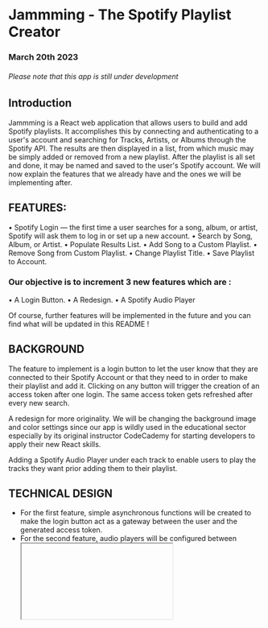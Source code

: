 # Jammming - The Spotify Playlist Creator
### March 20th 2023
###### Please note that this app is still under development

## Introduction
Jammming is a React web application that allows users to build and add Spotify playlists. It accomplishes this by connecting and authenticating to a user's account and searching for Tracks, Artists, or Albums through the Spotify API. The results are then displayed in a list, from which music may be simply added or removed from a new playlist. After the playlist is all set and done, it may be named and saved to the user's Spotify account.
We will now explain the features that we already have and the ones we will be implementing after.

## FEATURES:
•	Spotify Login — the first time a user searches for a song, album, or artist, Spotify will ask them to log in or set up a new account.
•	Search by Song, Album, or Artist.
•	Populate Results List.
•	Add Song to a Custom Playlist.
•	Remove Song from Custom Playlist.
•	Change Playlist Title.
•	Save Playlist to Account.

### Our objective is to increment 3 new features which are : 
•	A Login Button.
•	A Redesign.
•	A Spotify Audio Player

Of course, further features will be implemented in the future and you can find what will be updated in this README !

## BACKGROUND 

The feature to implement is a login button to let the user know that they are connected to their Spotify Account or that they need to in order to make their playlist and add it. Clicking on any button will trigger the creation of an access token after one login. The same access token gets refreshed after every new search.

A redesign for more originality. We will be changing the background image and color settings since our app is wildly used in the educational sector especially by its original instructor CodeCademy for starting developers to apply their new React skills.

Adding a Spotify Audio Player under each track to enable users to play the tracks they want prior adding them to their playlist. 

## TECHNICAL DESIGN
* For the first feature, simple asynchronous functions will be created to make the login button act as a gateway between the user and the generated access token.
* For the second feature, audio players will be configured between **<iframe>** tags since using the spotify player would wllow us to have a better design than using a self made one and a waste of precious time.
* For front-end changes, we chose to go Green like the spotify logo and give the website a little darker background for more contrast. 

This project was bootstrapped with [Create React App](https://github.com/facebook/create-react-app) and a part of the CodeCademy FullStack Engineering Carreer path Certification.

<p align="center">
<strong>
Quick Preview
<strong>
</p>
  

                    https://user-images.githubusercontent.com/99802472/226460646-cbb815fd-759c-47d9-9115-1113e59b8e5a.mp4


  
## Technologies

* React Front-End library
* API
* CSS
* JavaScript

## Instructions

Before you start running the App, you need to register your application using the [Spotify Application Registration Flow](https://developer.spotify.com/dashboard/).

Give your application a relevant name and description. Also, add the following Redirect URI in your spotify : http://localhost:3000/

After creating your app on spotify the top of Spotify.js :
* Set the client ID variable to the value provided on your application page.
* Set the redirect URI to "http://localhost:3000/".

<p align="center">
<strong>
All data in the video below have already been deleted for security purposes
<strong>
</p>

https://user-images.githubusercontent.com/99802472/226210440-865e1343-e606-4e46-9943-f82f1a32bbe3.mp4


You can run the app throught pwsh or cmd by doing the following :

**Don't forget to put the App's directory after "cd"!**

```
cd APP_DIRECTORY
npm start 
```
You can write copy/paste that code in a text file and save it with a .bat extention so you wont have to write the same thing everytime
For more information check below

## Available Scripts

```npm start```

Runs the app in the development mode.\
Open [http://localhost:3000](http://localhost:3000) to view it in your browser.

The page will reload when you make changes.\
You may also see any lint errors in the console.

```npm test```

Launches the test runner in the interactive watch mode.\
See the section about [running tests](https://facebook.github.io/create-react-app/docs/running-tests) for more information.

```npm run build```

Builds the app for production to the `build` folder.\
It correctly bundles React in production mode and optimizes the build for the best performance.

The build is minified and the filenames include the hashes.\
Your app is ready to be deployed!

See the section about [deployment](https://facebook.github.io/create-react-app/docs/deployment) for more information.

```npm run eject```

**Note: this is a one-way operation. Once you `eject`, you can't go back!**

If you aren't satisfied with the build tool and configuration choices, you can `eject` at any time. This command will remove the single build dependency from your project.

Instead, it will copy all the configuration files and the transitive dependencies (webpack, Babel, ESLint, etc) right into your project so you have full control over them. All of the commands except `eject` will still work, but they will point to the copied scripts so you can tweak them. At this point you're on your own.

You don't have to ever use `eject`. The curated feature set is suitable for small and middle deployments, and you shouldn't feel obligated to use this feature. However we understand that this tool wouldn't be useful if you couldn't customize it when you are ready for it.
